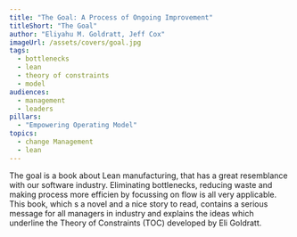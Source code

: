 ```yaml
---
title: "The Goal: A Process of Ongoing Improvement" 
titleShort: "The Goal"
author: "Eliyahu M. Goldratt, Jeff Cox"
imageUrl: /assets/covers/goal.jpg
tags:
  - bottlenecks
  - lean
  - theory of constraints
  - model
audiences: 
  - management
  - leaders
pillars:
  - "Empowering Operating Model"
topics:
  - change Management
  - lean
---
```


The goal is a book about Lean manufacturing, that has a great resemblance with our software industry. Eliminating bottlenecks, reducing waste and making process more efficien by focussing on flow is all very applicable.
This book, which s a novel and a nice story to read, contains a serious message for all managers in industry and explains the ideas which underline the Theory of Constraints (TOC) developed by Eli Goldratt.
